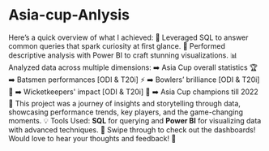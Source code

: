 # Asia-cup-Anlysis

 Here’s a quick overview of what I achieved:
🔹 Leveraged SQL to answer common queries that spark curiosity at first glance.
 🔹 Performed descriptive analysis with Power BI to craft stunning visualizations.
 📊 Analyzed data across multiple dimensions:
 ➡️ Asia Cup overall statistics 🏆
 ➡️ Batsmen performances [ODI & T20i] ⚡
 ➡️ Bowlers’ brilliance [ODI & T20i] 🎯
 ➡️ Wicketkeepers' impact [ODI & T20i] 🧤
 ➡️ Asia Cup champions till 2022 🥇
This project was a journey of insights and storytelling through data, showcasing performance trends, key players, and the game-changing moments.
💡 Tools Used: **SQL** for querying and **Power BI** for visualizing data with advanced techniques.
📸 Swipe through to check out the dashboards!
Would love to hear your thoughts and feedback! 🌟
